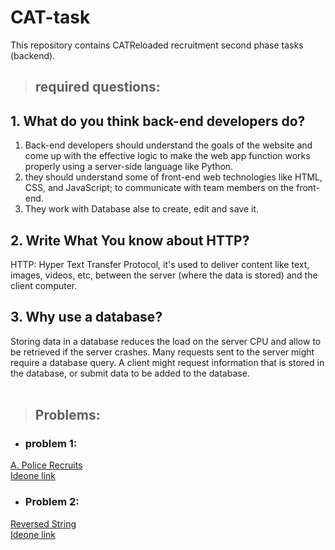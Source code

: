 # CAT-task
This repository contains CATReloaded recruitment second phase tasks (backend).

>## required questions:

## 1. What do you think back-end developers do?

1. Back-end developers should understand the goals of the website and come up with the effective logic to make the web app function works properly using a server-side language like Python.<br/>
2. they should understand some of front-end web technologies like HTML, CSS, and JavaScript; to communicate with team members on the front-end.<br/>
2. They work with Database alse to create, edit and save it.<br/>

## 2. Write What You know about HTTP?

HTTP: Hyper Text Transfer Protocol, it's used to deliver content like text, images, videos, etc, between the server (where the data is stored) and the client computer.

## 3. Why use a database?

Storing data in a database reduces the load on the server CPU and allow to be retrieved if the server crashes.
Many requests sent to the server might require a database query. A client might request information that is stored in the database, or submit data to be added to the database.<br/><br/> 

>## Problems:

- ### problem 1:

[A. Police Recruits](https://github.com/moaazelsayed1/CAT-task/blob/main/APoliceRecruits.cpp)</br>
[Ideone link](https://ideone.com/noj0Wx)

- ### Problem 2:

[Reversed String](https://github.com/moaazelsayed1/CAT-task/blob/main/reversedString.cpp)</br>
[Ideone link](https://ideone.com/02hOKB)
